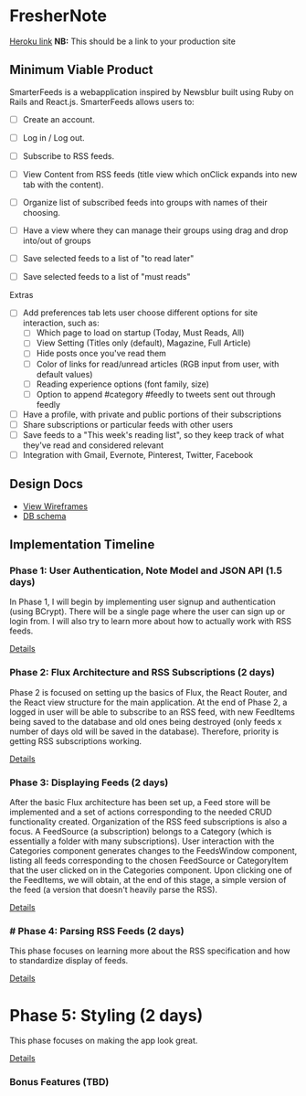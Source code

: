 # FresherNote

[Heroku link][heroku] **NB:** This should be a link to your production site

[heroku]: http://www.herokuapp.com

## Minimum Viable Product

SmarterFeeds is a webapplication inspired by Newsblur built using Ruby on Rails and React.js.
SmarterFeeds allows users to:

- [ ] Create an account.
- [ ] Log in / Log out.
- [ ] Subscribe to RSS feeds.
- [ ] View Content from RSS feeds (title view which onClick expands into new tab with the content).
- [ ] Organize list of subscribed feeds into groups with names of their choosing.
- [ ] Have a view where they can manage their groups using drag and drop into/out of groups
- [ ] Save selected feeds to a list of "to read later"
- [ ] Save selected feeds to a list of "must reads"


Extras
- [ ] Add preferences tab lets user choose different options for site interaction, such as:
  - [ ] Which page to load on startup (Today, Must Reads, All)
  - [ ] View Setting (Titles only (default), Magazine, Full Article)
  - [ ] Hide posts once you've read them
  - [ ] Color of links for read/unread articles (RGB input from user, with default values)
  - [ ] Reading experience options (font family, size)
  - [ ] Option to append #category #feedly to tweets sent out through feedly
- [ ] Have a profile, with private and public portions of their subscriptions
- [ ] Share subscriptions or particular feeds with other users
- [ ] Save feeds to a "This week's reading list", so they keep track of what they've read and considered relevant
- [ ] Integration with Gmail, Evernote, Pinterest, Twitter, Facebook

## Design Docs
* [View Wireframes][view]
* [DB schema][schema]

[view]: ./docs/views.md
[schema]: ./docs/schema.md

## Implementation Timeline

### Phase 1: User Authentication, Note Model and JSON API (1.5 days)

In Phase 1, I will begin by implementing user signup and authentication (using BCrypt). There will be a single page where the user can sign up or login from. I will also try to learn more about how to actually work with RSS feeds.

[Details][phase-one]

### Phase 2: Flux Architecture and RSS Subscriptions (2 days)

Phase 2 is focused on setting up the basics of Flux, the React Router, and the React view structure for the main application. At the end of Phase 2, a logged in user will be able to subscribe to an RSS feed, with new FeedItems being saved to the database and old ones being destroyed (only feeds x number of days old will be saved in the database). Therefore, priority is getting RSS subscriptions working.

[Details][phase-two]

### Phase 3: Displaying Feeds (2 days)

After the basic Flux architecture has been set up, a Feed store will be implemented and a set of actions corresponding to the needed CRUD functionality created.
Organization of the RSS feed subscriptions is also a focus. A FeedSource (a subscription) belongs to a Category (which is essentially a folder with many subscriptions). User interaction with the Categories component generates changes to the FeedsWindow component, listing all feeds corresponding to the chosen FeedSource or CategoryItem that the user clicked on in the Categories component. Upon clicking one of the FeedItems, we will obtain, at the end of this stage, a simple version of the feed (a version that doesn't heavily parse the RSS).

[Details][phase-three]

### # Phase 4: Parsing RSS Feeds (2 days)

This phase focuses on learning more about the RSS specification and how to standardize display of feeds.

[Details][phase-four]

# Phase 5: Styling (2 days)
This phase focuses on making the app look great.

[Details][phase-five]

### Bonus Features (TBD)


[phase-one]: ./docs/phases/phase1.md
[phase-two]: ./docs/phases/phase2.md
[phase-three]: ./docs/phases/phase3.md
[phase-four]: ./docs/phases/phase4.md
[phase-five]: ./docs/phases/phase5.md
